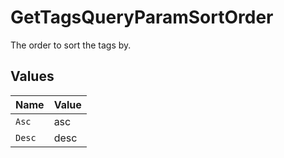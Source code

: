 # GetTagsQueryParamSortOrder

The order to sort the tags by.


## Values

| Name   | Value  |
| ------ | ------ |
| `Asc`  | asc    |
| `Desc` | desc   |